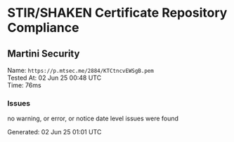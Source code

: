 # STIR/SHAKEN Certificate Repository Compliance

## Martini Security

Name: `https://p.mtsec.me/2884/KTCtncvEWSgB.pem`\
Tested At: 02 Jun 25 00:48 UTC\
Time: 76ms

### Issues

no warning, or error, or notice date level issues were found

Generated: 02 Jun 25 01:01 UTC